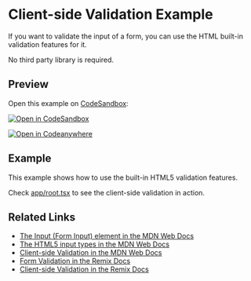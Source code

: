 # Client-side Validation Example

If you want to validate the input of a form, you can use the HTML built-in validation features for it.

No third party library is required.

## Preview

Open this example on [CodeSandbox](https://codesandbox.com):

[![Open in CodeSandbox](https://codesandbox.io/static/img/play-codesandbox.svg)](https://codesandbox.io/s/github/remix-run/examples/tree/main/client-side-validation)

[![Open in Codeanywhere](https://codeanywhere.com/img/open-in-codeanywhere-btn.svg)](https://app.codeanywhere.com/#https://github.com/remix-run/examples)

## Example

This example shows how to use the built-in HTML5 validation features.

Check [app/root.tsx](app/root.tsx) to see the client-side validation in action.

## Related Links

- [The Input (Form Input) element in the MDN Web Docs](https://developer.mozilla.org/en-US/docs/Web/HTML/Element/input)
- [The HTML5 input types in the MDN Web Docs](https://developer.mozilla.org/en-US/docs/Learn/Forms/HTML5_input_types)
- [Client-side Validation in the MDN Web Docs](https://developer.mozilla.org/en-US/docs/Learn/Forms/Form_validation)
- [Form Validation in the Remix Docs](https://remix.run/guides/data-writes#form-validation)
- [Client-side Validation in the Remix Docs](https://remix.run/guides/data-writes#form-validation)
